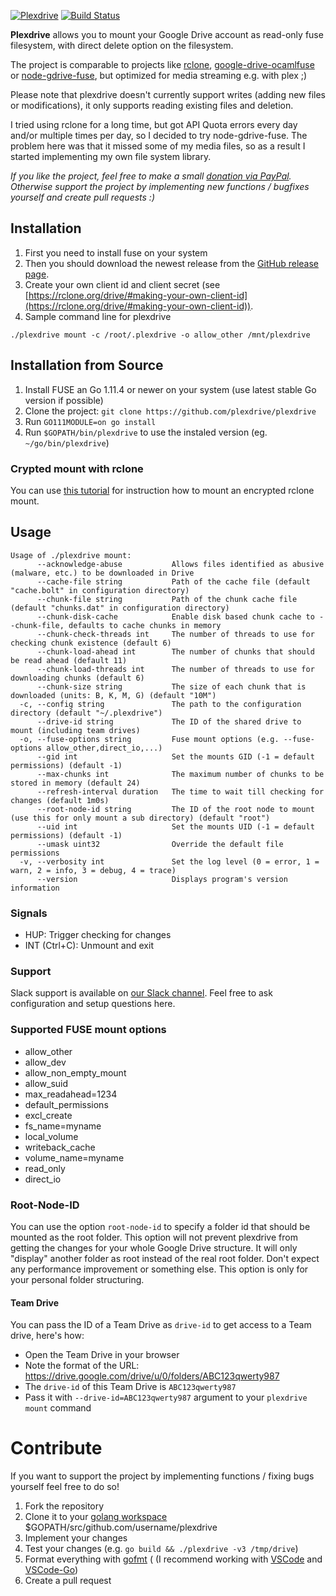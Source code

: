 <a href="https://github.com/plexdrive/plexdrive"><img src="logo/banner.png" alt="Plexdrive" /></a>
[![Build Status](https://github.com/plexdrive/plexdrive/workflows/Go/badge.svg)](https://github.com/plexdrive/plexdrive/actions?query=workflow%3AGo)

__Plexdrive__ allows you to mount your Google Drive account as read-only fuse filesystem, with direct delete option on the filesystem.

The project is comparable to projects like [rclone](https://rclone.org/), 
[google-drive-ocamlfuse](https://github.com/astrada/google-drive-ocamlfuse) or 
[node-gdrive-fuse](https://github.com/thejinx0r/node-gdrive-fuse), 
but optimized for media streaming e.g. with plex ;)

Please note that plexdrive doesn't currently support writes (adding new files or modifications), it only supports reading existing files and deletion. 

I tried using rclone for a long time, but got API Quota errors every day and/or multiple times per day, so I decided to try node-gdrive-fuse. The problem here was that it missed some of my media files, so as a result I started implementing my own file system library.

_If you like the project, feel free to make a small [donation via PayPal](https://www.paypal.me/dowei). Otherwise support the project by implementing new functions / bugfixes yourself and create pull requests :)_

## Installation
1. First you need to install fuse on your system 
2. Then you should download the newest release from the [GitHub release page](https://github.com/plexdrive/plexdrive/releases).
3. Create your own client id and client secret (see [https://rclone.org/drive/#making-your-own-client-id](https://rclone.org/drive/#making-your-own-client-id)).
4. Sample command line for plexdrive
```
./plexdrive mount -c /root/.plexdrive -o allow_other /mnt/plexdrive
```

## Installation from Source
1. Install FUSE an Go 1.11.4 or newer on your system (use latest stable Go version if possible)
2. Clone the project: `git clone https://github.com/plexdrive/plexdrive`
3. Run `GO111MODULE=on go install`
4. Run `$GOPATH/bin/plexdrive` to use the instaled version (eg. `~/go/bin/plexdrive`)

### Crypted mount with rclone
You can use [this tutorial](TUTORIAL.md) for instruction how to mount an encrypted rclone mount.

## Usage
```
Usage of ./plexdrive mount:
      --acknowledge-abuse           Allows files identified as abusive (malware, etc.) to be downloaded in Drive
      --cache-file string           Path of the cache file (default "cache.bolt" in configuration directory)
      --chunk-file string           Path of the chunk cache file (default "chunks.dat" in configuration directory)
      --chunk-disk-cache            Enable disk based chunk cache to --chunk-file, defaults to cache chunks in memory
      --chunk-check-threads int     The number of threads to use for checking chunk existence (default 6)
      --chunk-load-ahead int        The number of chunks that should be read ahead (default 11)
      --chunk-load-threads int      The number of threads to use for downloading chunks (default 6)
      --chunk-size string           The size of each chunk that is downloaded (units: B, K, M, G) (default "10M")
  -c, --config string               The path to the configuration directory (default "~/.plexdrive")
      --drive-id string             The ID of the shared drive to mount (including team drives)
  -o, --fuse-options string         Fuse mount options (e.g. --fuse-options allow_other,direct_io,...)
      --gid int                     Set the mounts GID (-1 = default permissions) (default -1)
      --max-chunks int              The maximum number of chunks to be stored in memory (default 24)
      --refresh-interval duration   The time to wait till checking for changes (default 1m0s)
      --root-node-id string         The ID of the root node to mount (use this for only mount a sub directory) (default "root")
      --uid int                     Set the mounts UID (-1 = default permissions) (default -1)
      --umask uint32                Override the default file permissions
  -v, --verbosity int               Set the log level (0 = error, 1 = warn, 2 = info, 3 = debug, 4 = trace)
      --version                     Displays program's version information
```

### Signals
* HUP: Trigger checking for changes
* INT (Ctrl+C): Unmount and exit

### Support 
Slack support is available on [our Slack channel](https://join.slack.com/t/plexdrive/shared_invite/MjM2MTMzMjY2MTc5LTE1MDQ2MDE4NDQtOTc0N2RiY2UxNw). 
Feel free to ask configuration and setup questions here.

### Supported FUSE mount options
* allow_other
* allow_dev
* allow_non_empty_mount
* allow_suid
* max_readahead=1234
* default_permissions
* excl_create
* fs_name=myname
* local_volume
* writeback_cache
* volume_name=myname
* read_only
* direct_io

### Root-Node-ID
You can use the option `root-node-id` to specify a folder id that should be mounted as
the root folder. This option will not prevent plexdrive from getting the changes for your
whole Google Drive structure. It will only "display" another folder as root instead of the
real root folder.
Don't expect any performance improvement or something else. This option is only for your
personal folder structuring.

#### Team Drive
You can pass the ID of a Team Drive as `drive-id` to get access to a Team drive, here's how:
* Open the Team Drive in your browser
* Note the format of the URL: https://drive.google.com/drive/u/0/folders/ABC123qwerty987
* The `drive-id` of this Team Drive is `ABC123qwerty987`
* Pass it with `--drive-id=ABC123qwerty987` argument to your `plexdrive mount` command

# Contribute
If you want to support the project by implementing functions / fixing bugs
yourself feel free to do so!

1. Fork the repository
2. Clone it to your [golang workspace](https://golang.org/doc/code.html) $GOPATH/src/github.com/username/plexdrive
3. Implement your changes
4. Test your changes (e.g. `go build && ./plexdrive -v3 /tmp/drive`)
5. Format everything with [gofmt](https://golang.org/cmd/gofmt/) (
(I recommend working with [VSCode](https://code.visualstudio.com/) and [VSCode-Go](https://github.com/lukehoban/vscode-go))
6. Create a pull request
